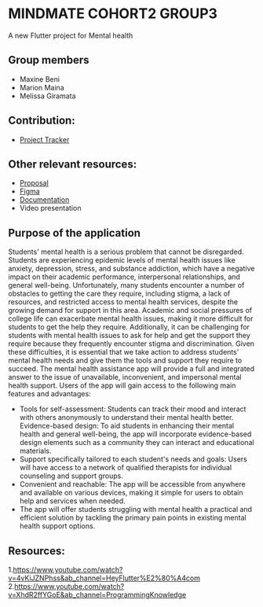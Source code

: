 # MINDMATE COHORT2 GROUP3
A new Flutter project for Mental health

## Group members 
- Maxine Beni 
- Marion Maina 
- Melissa Giramata

## Contribution:
- [Project Tracker](https://docs.google.com/spreadsheets/d/1II3q7wnMt6v44dDY4I1ewVctd6EWvGQ4VenjHc3_5Z0/edit?usp=sharing)


## Other relevant resources:
- [Proposal](https://docs.google.com/document/d/1IKN0iqFb0ao3p1dpSfxVgEzQwNhwkbInvUVkQEFHsHo/edit?usp=sharing)
- [Figma](https://www.figma.com/file/bZrpkDFsk7z4EOkMSnx2wB/MindMate?node-id=0%3A1&t=DsTeduDpO92YTOks-1)
- [Documentation](https://docs.google.com/document/d/1t7JahvtBWPKNP9izKnB4ifTx9BT7n9GqbLck7robvbw/edit?usp=sharing)
- Video presentation


## Purpose of the application
Students' mental health is a serious problem that cannot be disregarded. Students are experiencing epidemic levels of mental health issues like anxiety, depression, stress, and substance addiction, which have a negative impact on their academic performance, interpersonal relationships, and general well-being. Unfortunately, many students encounter a number of obstacles to getting the care they require, including stigma, a lack of resources, and restricted access to mental health services, despite the growing demand for support in this area.
Academic and social pressures of college life can exacerbate mental health issues, making it more difficult for students to get the help they require. Additionally, it can be challenging for students with mental health issues to ask for help and get the support they require because they frequently encounter stigma and discrimination.
Given these difficulties, it is essential that we take action to address students' mental health needs and give them the tools and support they require to succeed.
The mental health assistance app will provide a full and integrated answer to the issue of unavailable, inconvenient, and impersonal mental health support. Users of the app will gain access to the following main features and advantages:

- Tools for self-assessment: Students can track their mood and interact with others anonymously  to understand their mental health better.
Evidence-based design: To aid students in enhancing their mental health and general well-being, the app will incorporate evidence-based design elements such as a community they can interact and educational materials.
- Support specifically tailored to each student's needs and goals: Users will have access to a network of qualified therapists for individual counseling and support groups.
- Convenient and reachable: The app will be accessible from anywhere and available on various devices, making it simple for users to obtain help and services when needed.
- The app will offer students struggling with mental health a practical and efficient solution by tackling the primary pain points in existing mental health support options.



## Resources:
1.https://www.youtube.com/watch?v=4vKiJZNPhss&ab_channel=HeyFlutter%E2%80%A4com
2.https://www.youtube.com/watch?v=XhdR2ffYGoE&ab_channel=ProgrammingKnowledge





